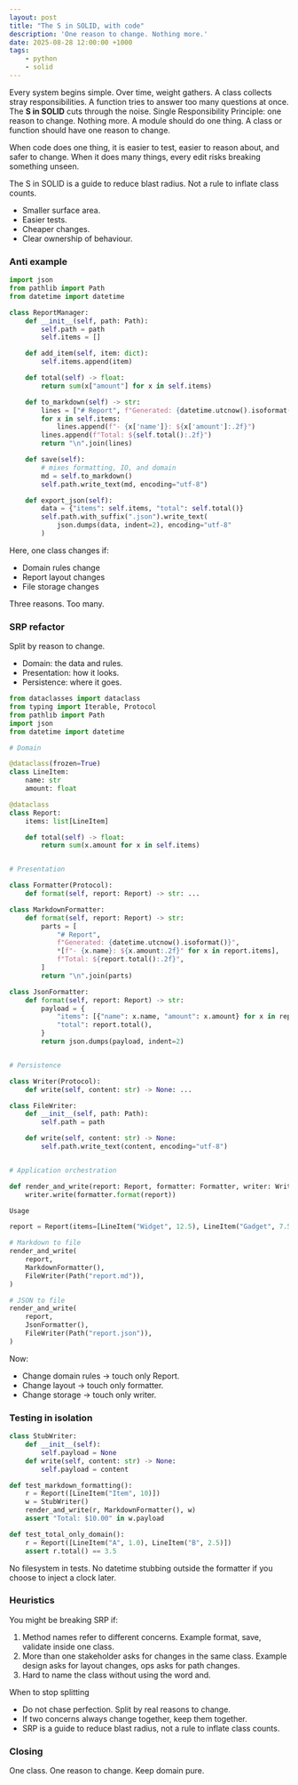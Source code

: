 ```yaml
---
layout: post
title: "The S in SOLID, with code"
description: 'One reason to change. Nothing more.'
date: 2025-08-28 12:00:00 +1000
tags:
    - python
    - solid
---
```


Every system begins simple. Over time, weight gathers. A class collects stray responsibilities. A function tries to answer too many questions at once. The **S in SOLID** cuts through the noise. Single Responsibility Principle: one reason to change. Nothing more. A module should do one thing. A class or function should have one reason to change.

When code does one thing, it is easier to test, easier to reason about, and safer to change. When it does many things, every edit risks breaking something unseen.

The S in SOLID is a guide to reduce blast radius. Not a rule to inflate class counts.

* Smaller surface area.
* Easier tests.
* Cheaper changes.
* Clear ownership of behaviour.

### Anti example

```python
import json
from pathlib import Path
from datetime import datetime

class ReportManager:
    def __init__(self, path: Path):
        self.path = path
        self.items = []

    def add_item(self, item: dict):
        self.items.append(item)

    def total(self) -> float:
        return sum(x["amount"] for x in self.items)

    def to_markdown(self) -> str:
        lines = ["# Report", f"Generated: {datetime.utcnow().isoformat()}"]
        for x in self.items:
            lines.append(f"- {x['name']}: ${x['amount']:.2f}")
        lines.append(f"Total: ${self.total():.2f}")
        return "\n".join(lines)

    def save(self):
        # mixes formatting, IO, and domain
        md = self.to_markdown()
        self.path.write_text(md, encoding="utf-8")

    def export_json(self):
        data = {"items": self.items, "total": self.total()}
        self.path.with_suffix(".json").write_text(
            json.dumps(data, indent=2), encoding="utf-8"
        )
```

Here, one class changes if:

* Domain rules change
* Report layout changes
* File storage changes

Three reasons. Too many.

### SRP refactor

Split by reason to change.

* Domain: the data and rules.
* Presentation: how it looks.
* Persistence: where it goes.

```python
from dataclasses import dataclass
from typing import Iterable, Protocol
from pathlib import Path
import json
from datetime import datetime

# Domain

@dataclass(frozen=True)
class LineItem:
    name: str
    amount: float

@dataclass
class Report:
    items: list[LineItem]

    def total(self) -> float:
        return sum(x.amount for x in self.items)


# Presentation

class Formatter(Protocol):
    def format(self, report: Report) -> str: ...

class MarkdownFormatter:
    def format(self, report: Report) -> str:
        parts = [
            "# Report",
            f"Generated: {datetime.utcnow().isoformat()}",
            *[f"- {x.name}: ${x.amount:.2f}" for x in report.items],
            f"Total: ${report.total():.2f}",
        ]
        return "\n".join(parts)

class JsonFormatter:
    def format(self, report: Report) -> str:
        payload = {
            "items": [{"name": x.name, "amount": x.amount} for x in report.items],
            "total": report.total(),
        }
        return json.dumps(payload, indent=2)


# Persistence

class Writer(Protocol):
    def write(self, content: str) -> None: ...

class FileWriter:
    def __init__(self, path: Path):
        self.path = path

    def write(self, content: str) -> None:
        self.path.write_text(content, encoding="utf-8")


# Application orchestration

def render_and_write(report: Report, formatter: Formatter, writer: Writer) -> None:
    writer.write(formatter.format(report))

Usage

report = Report(items=[LineItem("Widget", 12.5), LineItem("Gadget", 7.5)])

# Markdown to file
render_and_write(
    report,
    MarkdownFormatter(),
    FileWriter(Path("report.md")),
)

# JSON to file
render_and_write(
    report,
    JsonFormatter(),
    FileWriter(Path("report.json")),
)
```

Now:

* Change domain rules → touch only Report.
* Change layout → touch only formatter.
* Change storage → touch only writer.

### Testing in isolation

```python
class StubWriter:
    def __init__(self):
        self.payload = None
    def write(self, content: str) -> None:
        self.payload = content

def test_markdown_formatting():
    r = Report([LineItem("Item", 10)])
    w = StubWriter()
    render_and_write(r, MarkdownFormatter(), w)
    assert "Total: $10.00" in w.payload

def test_total_only_domain():
    r = Report([LineItem("A", 1.0), LineItem("B", 2.5)])
    assert r.total() == 3.5
```

No filesystem in tests. No datetime stubbing outside the formatter if you choose to inject a clock later.

### Heuristics

You might be breaking SRP if:

1. Method names refer to different concerns. Example format, save, validate inside one class.
2. More than one stakeholder asks for changes in the same class. Example design asks for layout changes, ops asks for path changes.
3. Hard to name the class without using the word and.

When to stop splitting

* Do not chase perfection. Split by real reasons to change.
* If two concerns always change together, keep them together.
* SRP is a guide to reduce blast radius, not a rule to inflate class counts.

### Closing

One class. One reason to change.
Keep domain pure.
